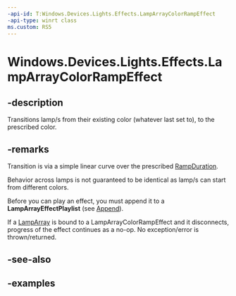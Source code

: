 ```yaml
---
-api-id: T:Windows.Devices.Lights.Effects.LampArrayColorRampEffect
-api-type: winrt class
ms.custom: RS5
---
```


<!-- Class syntax.
public class LampArrayColorRampEffect : ILampArrayEffect
-->

# Windows.Devices.Lights.Effects.LampArrayColorRampEffect

## -description
Transitions lamp/s from their existing color (whatever last set to), to the prescribed color.

## -remarks
Transition is via a simple linear curve over the prescribed [RampDuration](lamparraycolorrampeffect_rampduration.md).

Behavior across lamps is not guaranteed to be identical as lamp/s can start from different colors.

Before you can play an effect, you must append it to a **LampArrayEffectPlaylist** (see [Append](lamparrayeffectplaylist_append_292269384.md)).

If a [LampArray](../windows.devices.lights/lamparray.md) is bound to a LampArrayColorRampEffect and it disconnects, progress of the effect continues as a no-op. No exception/error is thrown/returned.

## -see-also

## -examples

